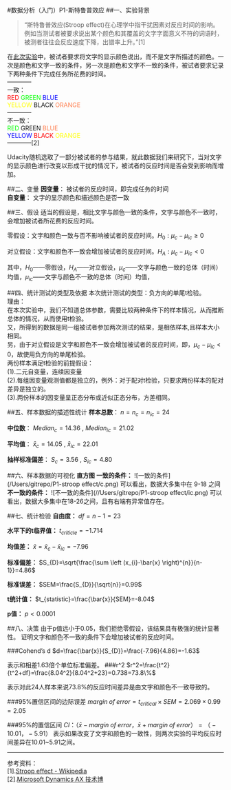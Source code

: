 #数据分析（入门）P1-斯特鲁普效应##一、实验背景>“斯特鲁普效应(Stroop effect)在心理学中指干扰因素对反应时间的影响。例如当测试者被要求说出某个颜色和其覆盖的文字字面意义不符的词语时，被测者往往会反应速度下降，出错率上升。”[1]在[此次实验](https://faculty.washington.edu/chudler/java/ready.html)中，被试者要求将文字的显示颜色说出，而不是文字所描述的颜色。一次是颜色和文字一致的条件，另一次是颜色和文字不一致的条件，被试者要求记录下两种条件下完成任务所花费的时间。  ————  一致：  <font color=#ff0000>RED</font> <font color=#00ff00>GREEN</font> <font color=#0000ff>BLUE</font>  <font color=#ffff00>YELLOW</font> BLACK <font color=#FF7F50>ORANGE</font>  ————  不一致：  <font color=#00ff00>RED</font> GREEN <font color=#ff7f50>BLUE</font>   <font color=#0000ff>YELLOW</font> <font color=#ff0000>BLACK</font> <font color=#ffff00>ORANGE</font>  ————[2]Udacity随机选取了一部分被试者的参与结果，就此数据我们来研究下，当对文字的显示颜色进行改变以形成干扰的情况下，被试者的反应时间是否会受到影响而增加。 ##二、变量**因变量**：  被试者的反应时间，即完成任务的时间  **自变量**：  文字的显示颜色和描述颜色是否一致##三、假设适当的假设是，相比文字与颜色一致的条件，文字与颜色不一致时，会增加被试者所花费的反应时间。零假设：文字和颜色一致与否不影响被试者的反应时间。$H_{0}: \mu_{c}-\mu_{ic}\geq 0$   对立假设：文字和颜色不一致会增加被试者的反应时间。$H_{A}: \mu_{c}-\mu_{ic}< 0$其中，$H_{0}$——零假设，$H_{A}$——对立假设，$\mu_{c}$——文字与颜色一致的总体（时间）均值，$\mu_{ic}$——文字与颜色不一致的总体（时间）均值，##四、统计测试的类型及依据本次统计测试的类型：负方向的单尾t检验。  理由：  在本次实验中，我们不知道总体参数，需要比较两种条件下的样本情况，从而推断总体的情况，从而使用t检验。  又，所得到的数据是同一组被试者参加两次测试的结果，是相依样本,且样本大小相同。  另，由于对立假设是文字和颜色不一致会增加被试者的反应时间，即，$\mu_{c}-\mu_{ic}<0$，故使用负方向的单尾检验。  两份样本满足t检验的前提假设：  (1).二元自变量，连续因变量  (2).每组因变量观测值都是独立的，例外：对于配对t检验，只要求两份样本的配对差异是独立的。  (3).两份样本的因变量呈正态分布或近似正态分布，方差相同。##五、样本数据的描述性统计**样本总数**：$n=n_{c}=n_{ic}=24$**中位数**：$Median_{c}=14.36$ , $Median_{ic}=21.02$**平均值**：$\bar{x}_{c}=14.05$ , $\bar{x}_{ic}=22.01$**抽样标准偏差**：$S_{c}=3.56$ , $S_{ic}=4.80$##六、样本数据的可视化**直方图****一致的条件：**![一致的条件](/Users/gitrepo/P1-stroop effect/c.png)可以看出，数据大多集中在 9-18 之间  **不一致的条件：**![不一致的条件](//Users/gitrepo/P1-stroop effect/ic.png)可以看出，数据大多集中在18-26之间，且有右端有异常值存在。##七、统计检验**自由度：**$df=n-1=23$**水平下的t临界值：**$t_{criticle}=-1.714$**均值差：**$\bar{x}=\bar{x}_{c}-\bar{x}_{ic}=-7.96$**标准偏差：**$S_{D}=\sqrt{\frac{\sum \left (x_{i}-\bar{x} \right)^{n}}{n-1}}=4.86$**标准误差：**$SEM=\frac{S_{D}}{\sqrt{n}}=0.99$**t统计值：**$t_{statistic}=\frac{\bar{x}}{SEM}=-8.04$**p值：**$p<0.0001$##八、决策由于p值远小于0.05，我们拒绝零假设，该结果具有极强的统计显著性。证明文字和颜色不一致的条件下会增加被试者的反应时间。###Cohend’s d$d=\frac{\bar{x}}{S_{D}}=\frac{-7.96}{4.86}=-1.63$表示和相差1.63倍个单位标准偏差。###r^2$r^2=\frac{t^2}{t^2+df}=\frac{8.04^2}{8.04^2+23}=0.738=73.8\%$表示对此24人样本来说73.8%的反应时间差异是由文字和颜色不一致导致的。###95%置信区间的边际误差$margin\;of\;error=t_{critical}\times SEM=2.069 \times 0.99=2.05$###95%的置信区间$CI：（\bar{x}-margin\;of\;error，\bar{x}+margin\;of\;error）=（-10.01，-5.91）$表示如果改变了文字和颜色的一致性，则两次实验的平均反应时间差异在10.01~5.91之间。    ----  参考资料：  [1].[Stroop effect - Wikipedia](https://en.wikipedia.org/wiki/Stroop_effect)  [2].[Microsoft Dynamics AX 技术博](http://www.cnblogs.com/msdynax/p/6099574.html)